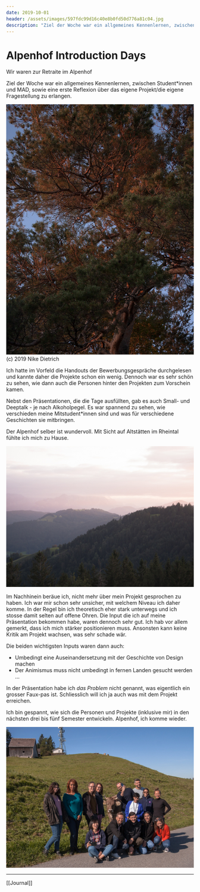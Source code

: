 ```yaml
---
date: 2019-10-01
header: /assets/images/597fdc99d16c40e8b0fd50d776a81c04.jpg
description: "Ziel der Woche war ein allgemeines Kennenlernen, zwischen Student*innen und MAD, sowie eine erste Reflexion über das eigene Projekt/die eigene Fragestellung zu erlangen."
---
```

# Alpenhof Introduction Days
Wir waren zur Retraite im Alpenhof 

Ziel der Woche war ein allgemeines Kennenlernen, zwischen Student*innen und MAD, sowie eine erste Reflexion über das eigene Projekt/die eigene Fragestellung zu erlangen.

![_MG_9472_MADESIGN_Introdays_2019.jpg](/assets/images/597fdc99d16c40e8b0fd50d776a81c04.jpg)
(c) 2019 Nike Dietrich

Ich hatte im Vorfeld die Handouts der Bewerbungsgespräche durchgelesen und kannte daher die Projekte schon ein wenig. Dennoch war es sehr schön zu sehen, wie dann auch die Personen hinter den Projekten zum Vorschein kamen.

Nebst den Präsentationen, die die Tage ausfüllten, gab es auch Small- und Deeptalk - je nach Alkoholpegel. Es war spannend zu sehen, wie verschieden meine Mitstudent*innen sind und was für verschiedene Geschichten sie mitbringen.

Der Alpenhof selber ist wundervoll. Mit Sicht auf Altstätten im Rheintal fühlte ich mich zu Hause.

![_MG_9463_MADESIGN_Introdays_2019.jpg](/assets/images/5291210fab6143d19e70f9b6aac0fb36.jpg)

Im Nachhinein beräue ich, nicht mehr über mein Projekt gesprochen zu haben. Ich war mir schon sehr unsicher, mit welchem Niveau ich daher komme. In der Regel bin ich theoretisch eher stark unterwegs und ich stosse damit selten auf offene Ohren. Die Input die ich auf meine Präsentation bekommen habe, waren dennoch sehr gut. Ich hab vor allem gemerkt, dass ich mich stärker positionieren muss. Ansonsten kann keine Kritik am Projekt wachsen, was sehr schade wär.

Die beiden wichtigsten Inputs waren dann auch:

- Umbedingt eine Auseinandersetzung mit der Geschichte von Design machen
- Der Animismus muss nicht umbedingt in fernen Landen gesucht werden ...

In der Präsentation habe ich _das Problem_ nicht genannt, was eigentlich ein grosser Faux-pas ist. Schliesslich will ich ja auch was mit dem Projekt erreichen.

Ich bin gespannt, wie sich die Personen und Projekte (inklusive mir) in den nächsten drei bis fünf Semester entwickeln. Alpenhof, ich komme wieder.

![_MG_9587_MADESIGN_Introdays_2019.jpg](/assets/images/fe85ce2aa6624dbfb702620d6cf34e83.jpg)

---

[[Journal]] 